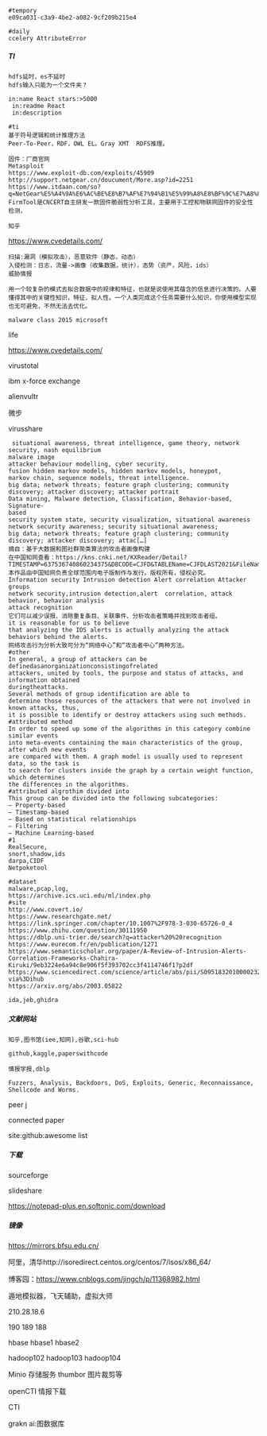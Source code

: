 ```
#tempory
e09ca031-c3a9-4be2-a082-9cf209b215e4
```

```
#daily
ccelery AttributeError
```



##### TI

```
hdfs延时，es不延时
hdfs输入只能为一个文件夹？
```



```
in:name React stars:>5000
 in:readme React
 in:description 
```



```
#ti
基于符号逻辑和统计推理方法
Peer-To-Peer，RDF，OWL EL。Gray XMT  RDFS推理。
```



```
固件：厂商官网
Metasploit
https://www.exploit-db.com/exploits/45909
http://support.netgear.cn/doucument/More.asp?id=2251
https://www.itdaan.com/so?q=NetGear%E5%A4%9A%E6%AC%BE%E8%B7%AF%E7%94%B1%E5%99%A8%E8%BF%9C%E7%A8%8B%E5%91%BD%E4%BB%A4%E6%B3%A8%E5%85%A5%E6%BC%8F%E6%B4%9E%E5%88%86%E6%9E%90+%E6%9B%B4%E6%96%B0%E8%A1%A5%E4%B8%81%E5%88%86%E6%9E%90+&page=8
FirmTool是CNCERT自主研发一款固件脆弱性分析工具，主要用于工控和物联网固件的安全性检测，
```



```
知乎
```



https://www.cvedetails.com/

```
扫描:漏洞（模拟攻击），恶意软件（静态，动态）
入侵检测：日志，流量->画像（收集数据，统计），态势（资产，风险，ids）
威胁情报
```



```
用一个较复杂的模式去拟合数据中的规律和特征，也就是说使用其蕴含的信息进行决策的。人要懂得其中的关键性知识，特征，拟人性。一个人类完成这个任务需要什么知识，你使用模型实现也无可避免，不然无法去优化。
```

```
malware class 2015 microsoft 
```

life

https://www.cvedetails.com/

virustotal

ibm x-force exchange

alienvultr

微步

virusshare

```
 situational awareness, threat intelligence, game theory, network security, nash equilibrium
malware image
attacker behaviour modelling, cyber security,
fusion hidden markov models, hidden markov models, honeypot,
markov chain, sequence models, threat intelligence.
big data; network threats; feature graph clustering; community discovery; attacker discovery; attacker portrait
Data mining, Malware detection, Classification, Behavior-based, Signature-
based
security system state, security visualization, situational awareness
network security awareness; security situational awareness;
big data; network threats; feature graph clustering; community discovery; attacker discovery; attac[…]
摘自：基于大数据和图社群聚类算法的攻击者画像构建
在中国知网查看：https://kns.cnki.net/KXReader/Detail?TIMESTAMP=637536740860234375&DBCODE=CJFD&TABLEName=CJFDLAST2021&FileName=JSYJ202101047&RESULT=1&SIGN=2FttJ5GgbSj9fGmOZBurQZDRi3k%3d
本作品由中国知网负责全球范围内电子版制作与发行。版权所有，侵权必究。
Information security Intrusion detection Alert correlation Attacker groups
network security,intrusion detection,alert  correlation, attack behavior, behavior analysis
attack recognition
它们可以减少误报、消除重复条目、关联事件、分析攻击者策略并找到攻击者组。
it is reasonable for us to believe
that analyzing the IDS alerts is actually analyzing the attack
behaviors behind the alerts.
网络攻击行为分析大致可分为“网络中心”和“攻击者中心”两种方法。
#other
In general, a group of attackers can be definedasanorganizationconsistingofrelated
attackers, united by tools, the purpose and status of attacks, and information obtained
duringtheattacks.
Several methods of group identification are able to
determine those resources of the attackers that were not involved in known attacks, thus,
it is possible to identify or destroy attackers using such methods.
#attributed method
In order to speed up some of the algorithms in this category combine similar events
into meta-events containing the main characteristics of the group, after which new events
are compared with them. A graph model is usually used to represent data, so the task is
to search for clusters inside the graph by a certain weight function, which determines
the differences in the algorithms.
#attributed algrothim divided into 
This group can be divided into the following subcategories:
– Property-based
– Timestamp-based
– Based on statistical relationships
– Filtering
– Machine Learning-based
#1
RealSecure,
snort,shadow,ids
darpa,CIDF
Netpoketool
```

```
#dataset
malware,pcap,log,
https://archive.ics.uci.edu/ml/index.php
#site
http://www.covert.io/
https://www.researchgate.net/
https://link.springer.com/chapter/10.1007%2F978-3-030-65726-0_4
https://www.zhihu.com/question/30111950
https://dblp.uni-trier.de/search?q=attacker%20%20recognition
https://www.eurecom.fr/en/publication/1271
https://www.semanticscholar.org/paper/A-Review-of-Intrusion-Alerts-Correlation-Frameworks-Chahira-Kiruki/9eb3224e6a94c8e906f5f393702cc3f4114746f1?p2df
https://www.sciencedirect.com/science/article/abs/pii/S0951832010000232?via%3Dihub
https://arxiv.org/abs/2003.05822
```

```
ida,jeb,ghidra
```



##### 文献网站

```
知乎,图书馆(iee,知网),谷歌,sci-hub
```

```
github,kaggle,paperswithcode
```

```
情报学报,dblp
```

```
Fuzzers, Analysis, Backdoors, DoS, Exploits, Generic, Reconnaissance, Shellcode and Worms.
```



peer j

connected paper



site:github:awesome list





##### 下载

sourceforge

slideshare

https://notepad-plus.en.softonic.com/download

##### 镜像

https://mirrors.bfsu.edu.cn/

阿里，清华http://isoredirect.centos.org/centos/7/isos/x86_64/

博客园：https://www.cnblogs.com/jingch/p/11368982.html

遁地模拟器，飞天辅助，虚拟大师

210.28.18.6

190   				189				188

hbase  			hbase1  	  hbase2

hadoop102    hadoop103  hadoop104

Minio 存储服务 thumbor 图片裁剪等

openCTI 情报下载

CTI 

grakn ai:图数据库



